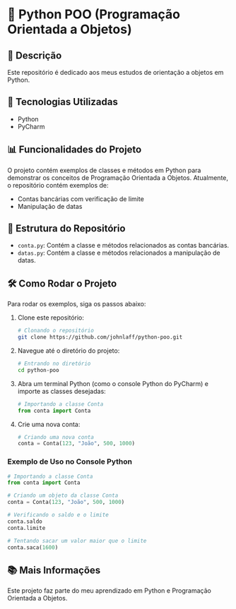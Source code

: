 # 🐍 Python POO (Programação Orientada a Objetos)

## 📝 Descrição
Este repositório é dedicado aos meus estudos de orientação a objetos em Python.

## 🤖 Tecnologias Utilizadas
- Python
- PyCharm

## 📊 Funcionalidades do Projeto
O projeto contém exemplos de classes e métodos em Python para demonstrar os conceitos de Programação Orientada a Objetos. Atualmente, o repositório contém exemplos de:
- Contas bancárias com verificação de limite
- Manipulação de datas

## 📁 Estrutura do Repositório
- `conta.py`: Contém a classe e métodos relacionados as contas bancárias.
- `datas.py`: Contém a classe e métodos relacionados a manipulação de datas.

## 🛠️ Como Rodar o Projeto
Para rodar os exemplos, siga os passos abaixo:

1. Clone este repositório:
    ```bash
    # Clonando o repositório
    git clone https://github.com/johnlaff/python-poo.git
    ```
2. Navegue até o diretório do projeto:
    ```bash
    # Entrando no diretório
    cd python-poo
    ```
3. Abra um terminal Python (como o console Python do PyCharm) e importe as classes desejadas:
    ```python
    # Importando a classe Conta
    from conta import Conta
    ```
4. Crie uma nova conta:
    ```python
    # Criando uma nova conta
    conta = Conta(123, "João", 500, 1000)
    ```

### Exemplo de Uso no Console Python
```python
# Importando a classe Conta
from conta import Conta

# Criando um objeto da classe Conta
conta = Conta(123, "João", 500, 1000)

# Verificando o saldo e o limite
conta.saldo
conta.limite

# Tentando sacar um valor maior que o limite
conta.saca(1600)

```

## 📚 Mais Informações
Este projeto faz parte do meu aprendizado em Python e Programação Orientada a Objetos.
